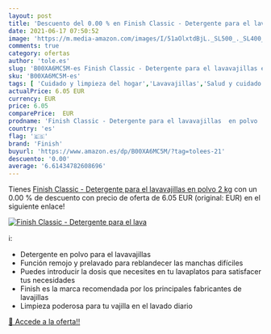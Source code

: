 ```yaml
---
layout: post
title: 'Descuento del 0.00 % en Finish Classic - Detergente para el lava'
date: 2021-06-17 07:50:52
image: 'https://m.media-amazon.com/images/I/51aOlxtdBjL._SL500_._SL400_.jpg'
comments: true
category: ofertas
author: 'tole.es'
slug: 'B00XA6MC5M-es Finish Classic - Detergente para el lavavajillas en polvo...'
sku: 'B00XA6MC5M-es'
tags: [ 'Cuidado y limpieza del hogar','Lavavajillas','Salud y cuidado personal','detergente','finish', ]
actualPrice: 6.05 EUR
currency: EUR
price: 6.05
comparePrice:  EUR
prodname: 'Finish Classic - Detergente para el lavavajillas  en polvo  2 kg'
country: 'es'
flag: '🇪🇸'
brand: 'Finish'
buyurl: 'https://www.amazon.es/dp/B00XA6MC5M/?tag=tolees-21'
descuento: '0.00'
average: '6.61434782608696'
---
```


Tienes [Finish Classic - Detergente para el lavavajillas  en polvo  2 kg](https://www.amazon.es/dp/B00XA6MC5M/?tag=tolees-21) con un 0.00 % de descuento con precio de oferta de 6.05 EUR (original:  EUR) en el siguiente enlace!

[![Finish Classic - Detergente para el lava](https://m.media-amazon.com/images/I/51aOlxtdBjL._SL500_._SL400_.jpg)](https://www.amazon.es/dp/B00XA6MC5M/?tag=tolees-21)

ℹ️:

- Detergente en polvo para el lavavajillas
- Función remojo y prelavado para reblandecer las manchas difíciles
- Puedes introducir la dosis que necesites en tu lavaplatos para satisfacer tus necesidades
- Finish es la marca recomendada por los principales fabricantes de lavajillas
- Limpieza poderosa para tu vajilla en el lavado diario

[🛒 Accede a la oferta!!](https://www.amazon.es/dp/B00XA6MC5M/?tag=tolees-21)
